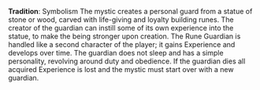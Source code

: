 **Tradition**: Symbolism 
The mystic creates a personal guard from a statue of stone or wood, carved with life-giving and loyalty building runes. The creator of the guardian can instill some of its own experience into the statue, to make the being stronger upon creation.
The Rune Guardian is handled like a second character of the player; it gains Experience and develops over time. The guardian does not sleep and has a simple personality, revolving around duty and obedience. If the guardian dies all acquired Experience is lost and the mystic must start over with a new guardian.